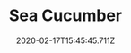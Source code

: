 ---
templateKey: blog-post
featuredpost: false
date: 2020-02-17T15:45:45.711Z
title: Sea Cucumber
description: A slippery, slimy creature found on the Beach floor.
note: 
sellPrice: 75
featuredimage: /img/Sea_Cucumber.png
tags:
  - Beach
  - 6am – 7pm
  - Fall
  - Winter
  - Any
  - Lucky Lunch
  - Willy
---